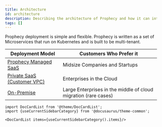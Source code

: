 ```yaml
---
title: Architecture
id: architecture
description: Describing the architecture of Prophecy and how it can integrate into your use cases
tags: []
---
```


Prophecy deployment is simple and flexible. Prophecy is written as a set of Microservices that run on Kubernetes and is
built to be multi-tenant.

| Deployment Model                                                                  | Customers Who Prefer it                                         |
| --------------------------------------------------------------------------------- | --------------------------------------------------------------- |
| [Prophecy Managed SaaS](/architecture/deployment#public-saas)                     | Midsize Companies and Startups                                  |
| [Private SaaS (Customer VPC)](/architecture/deployment#private-saas-customer-vpc) | Enterprises in the Cloud                                        |
| [On-Premise](/architecture/deployment#on-premise-deployment)                      | Large Enterprises in the middle of cloud migration (rare cases) |

```mdx-code-block
import DocCardList from '@theme/DocCardList';
import {useCurrentSidebarCategory} from '@docusaurus/theme-common';

<DocCardList items={useCurrentSidebarCategory().items}/>
```

